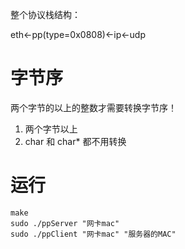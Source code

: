 整个协议栈结构：

eth<-pp(type=0x0808)<-ip<-udp

# 字节序
两个字节的以上的整数才需要转换字节序！
1. 两个字节以上
2. char 和 char* 都不用转换
 
# 运行
```
make 
sudo ./ppServer "网卡mac"
sudo ./ppClient "网卡mac" "服务器的MAC" 
```